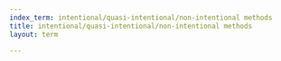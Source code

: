 ```yaml
---
index_term: intentional/quasi-intentional/non-intentional methods
title: intentional/quasi-intentional/non-intentional methods
layout: term

---
```

